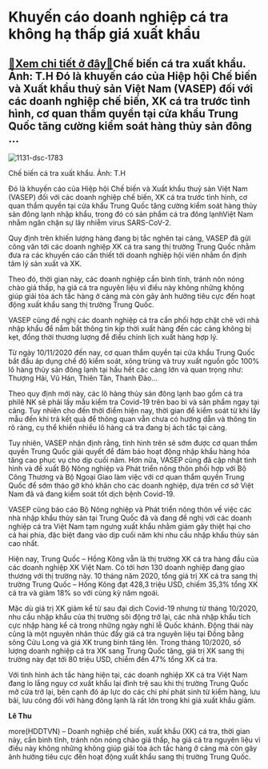 Khuyến cáo doanh nghiệp cá tra không hạ thấp giá xuất khẩu
==========================================================

[:gift:Xem chi tiết ở đây:gift:](https://hddtvn.com/khuyen-cao-doanh-nghiep-ca-tra-khong-ha-thap-gia-xuat-khau/)Chế biến cá tra xuất khẩu. Ảnh: T.H Đó là khuyến cáo của Hiệp hội Chế biến và Xuất khẩu thuỷ sản Việt Nam (VASEP) đối với các doanh nghiệp chế biến, XK cá tra trước tình hình, cơ quan thẩm quyền tại cửa khẩu Trung Quốc tăng cường kiểm soát hàng thủy sản đông …
--------------------------------------------------------------------------------------------------------------------------------------------------------------------------------------------------------------------------------------------------------------------





![1131-dsc-1783](https://hddtvn.com/wp-content/uploads/2021/01/1131_DSC_1783-2.jpg "Khuyến cáo doanh nghiệp cá tra không hạ thấp giá xuất khẩu")


Chế biến cá tra xuất khẩu. Ảnh: T.H



Đó là khuyến cáo của Hiệp hội Chế biến và Xuất khẩu thuỷ sản Việt Nam (VASEP) đối với các doanh nghiệp chế biến, XK cá tra trước tình hình, cơ quan thẩm quyền tại cửa khẩu Trung Quốc tăng cường kiểm soát hàng thủy sản đông lạnh nhập khẩu, trong đó có sản phẩm cá tra đông lạnhViệt Nam nhằm ngăn chặn sự lây nhiễm virus SARS-CoV-2.


Quy định trên khiến lượng hàng đang bị tắc nghẽn tại cảng, VASEP đã gửi công văn tới các doanh nghiệp XK cá tra sang thị trường Trung Quốc nhằm đưa ra các khuyến cáo cần thiết tới doanh nghiệp hội viên nhằm ổn định tâm lý sản xuất và XK.


Theo đó, thời gian này, các doanh nghiệp cần bình tĩnh, tránh nôn nóng chào giá thấp, hạ giá cá tra nguyên liệu vì điều này không những không giúp giải tỏa ách tắc hàng ở cảng mà còn gây ảnh hưởng tiêu cực đến hoạt động xuất khẩu sang thị trường Trung Quốc.


VASEP cũng đề nghị các doanh nghiệp cá tra cần phối hợp chặt chẽ với nhà nhập khẩu để nắm bắt thông tin kịp thời xuất hàng đến các cảng không bị kẹt, đồng thời thương lượng để điều chỉnh lịch xuất hàng hợp lý.


Từ ngày 10/11/2020 đến nay, cơ quan thẩm quyền tại cửa khẩu Trung Quốc bắt đầu áp dụng chế độ kiểm soát, xông trùng và truy xuất nguồn gốc 100% lô hàng thủy sản đông lạnh tại hầu hết các cảng lớn và quan trọng như: Thượng Hải, Vũ Hán, Thiên Tân, Thanh Đảo…


Theo quy định mới này, các lô hàng thủy sản đông lạnh bao gồm cá tra philê NK sẽ phải lấy mẫu kiểm tra Covid-19 trên bao bì và sản phẩm ngay tại cảng. Tuy nhiên cho đến thời điểm hiện nay, thời gian để kiểm soát từ khi lấy mẫu đến khi trả kết quả để thông quan vẫn chưa có hướng dẫn và thông tin rõ ràng, cụ thể khiến nhiều lô hàng cá tra đang bị ách tắc tại cảng.


Tuy nhiên, VASEP nhận định rằng, tình hình trên sẽ sớm được cơ quan thẩm quyền Trung Quốc giải quyết để đảm bảo hoạt động nhập khẩu hàng hóa tăng cao phục vụ cho dịp cuối năm. Hơn nữa, VASEP cũng đã cập nhật tình hình và đề xuất Bộ Nông nghiệp và Phát triển nông thôn phối hợp với Bộ Công Thương và Bộ Ngoại Giao làm việc với cơ quan thẩm quyền Trung Quốc để sớm tháo gỡ khó khăn cho các doanh nghiệp, dựa trên cơ sở Việt Nam đã và đang kiểm soát tốt dịch bệnh Covid-19.


VASEP cũng báo cáo Bộ Nông nghiệp và Phát triển nông thôn về việc các nhà nhập khẩu thủy sản tại Trung Quốc đã và đang đề nghị với các doanh nghiệp cá tra Việt Nam tạm ngưng xuất khẩu nhằm giảm gây thiệt hại cho cả hai phía, đặc biệt đang vào dịp cuối năm khi nhu cầu nhập khẩu thủy sản cao nhất.


Hiện nay, Trung Quốc – Hồng Kông vẫn là thị trường XK cá tra hàng đầu của các doanh nghiệp XK Việt Nam. Có tới hơn 130 doanh nghiệp đang giao thương với thị trường này. 10 tháng năm 2020, tổng giá trị XK cá tra sang thị trường Trung Quốc – Hồng Kông đạt 428,3 triệu USD, chiếm 35,3% tổng XK cá tra và giảm 18% so với cùng kỳ năm ngoái.


Mặc dù giá trị XK giảm kể từ sau đại dịch Covid-19 nhưng từ tháng 10/2020, nhu cầu nhập khẩu của thị trường sôi động trở lại, các nhà nhập khẩu tích cực nhập hàng kể cả trong những ngày nghỉ lễ Quốc khánh. Động thái này cũng là một nguyên nhân thúc đẩy giá cá tra nguyên liệu tại Đồng bằng sông Cửu Long và giá XK trung bình tăng lên. Trong tháng 10/2020, số lượng doanh nghiệp cá tra XK sang Trung Quốc tăng, giá trị XK sang thị trường này đạt tới 80 triệu USD, chiếm đến 47% tổng XK cá tra.


Với tình hình ách tắc hàng hiện tại, các doanh nghiệp XK cá tra Việt Nam đang lo lắng nguy cơ xuất khẩu lại đình trệ sau khi thị trường Trung Quốc mở cửa trở lại, bên cạnh đó áp lực do các chi phí phát sinh từ kiểm hàng, lưu bãi, lưu công đối với hàng đông lạnh là rất lớn trong khi giá xuất khẩu giảm.




**Lê Thu**



more(HDDTVN) – Doanh nghiệp chế biến, xuất khẩu (XK) cá tra, thời gian này, cần bình tĩnh, tránh nôn nóng chào giá thấp, hạ giá cá tra nguyên liệu vì điều này không những không giúp giải tỏa ách tắc hàng ở cảng mà còn gây ảnh hưởng tiêu cực đến hoạt động xuất khẩu sang thị trường Trung Quốc.


